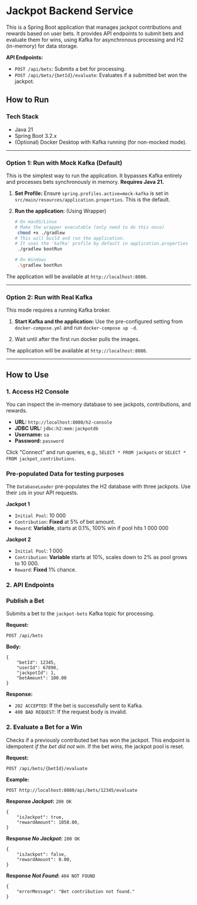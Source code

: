 # Jackpot Backend Service

This is a Spring Boot application that manages jackpot contributions and rewards based on user bets. It provides API endpoints to
submit bets and evaluate them for wins, using Kafka for asynchronous processing and H2 (in-memory) for data storage.

**API Endpoints:**

* `POST /api/bets`: Submits a bet for processing.
* `POST /api/bets/{betId}/evaluate`: Evaluates if a submitted bet won the jackpot.

## How to Run

### Tech Stack

* Java 21
* Spring Boot 3.2.x
* (Optional) Docker Desktop with Kafka running (for non-mocked mode).

---

### Option 1: Run with Mock Kafka (Default)

This is the simplest way to run the application. It bypasses Kafka entirely and processes bets synchronously in memory.
**Requires Java 21.**

1. **Set Profile:**
   Ensure `spring.profiles.active=mock-kafka` is set in `src/main/resources/application.properties`. This is the default.

2. **Run the application:**
   (Using Wrapper)
   ```bash
   # On macOS/Linux
   # Make the wrapper executable (only need to do this once)
    chmod +x ./gradlew
   # This will build and run the application.
   # It uses the 'kafka' profile by default in application.properties
    ./gradlew bootRun
   
   # On Windows
    .\gradlew bootRun
   ```

The application will be available at `http://localhost:8080`.

---

### Option 2: Run with Real Kafka

This mode requires a running Kafka broker.

1. **Start Kafka and the application:**
   Use the pre-configured setting from `docker-compose.yml` and run `docker-compose up -d`.

2. Wait until after the first run docker pulls the images.

The application will be available at `http://localhost:8080`.

---

## How to Use

### 1. Access H2 Console

You can inspect the in-memory database to see jackpots, contributions, and rewards.

* **URL:** `http://localhost:8080/h2-console`
* **JDBC URL:** `jdbc:h2:mem:jackpotdb`
* **Username:** `sa`
* **Password:** `password`

Click "Connect" and run queries, e.g., `SELECT * FROM jackpots` or `SELECT * FROM jackpot_contributions`.

### Pre-populated Data for testing purposes

The `DatabaseLoader` pre-populates the H2 database with three jackpots. Use their `id`s in your API requests.

**Jackpot 1**

* `Initial Pool`: 10 000
* `Contribution`: **Fixed** at 5% of bet amount.
* `Reward`: **Variable**, starts at 0.1%, 100% win if pool hits 1 000 000

**Jackpot 2**

* `Initial Pool`: 1 000
* `Contribution`: **Variable** starts at 10%, scales down to 2% as pool grows to 10 000.
* `Reward`: **Fixed** 1% chance.

### 2. API Endpoints

### Publish a Bet

Submits a bet to the `jackpot-bets` Kafka topic for processing.

**Request:**

```
POST /api/bets
```

**Body:**

```
{
    "betId": 12345,
    "userId": 67890,
    "jackpotId": 1,
    "betAmount": 100.00
}
```

**Response:**

* `202 ACCEPTED`: If the bet is successfully sent to Kafka.
* `400 BAD REQUEST`: If the request body is invalid.

### 2. Evaluate a Bet for a Win

Checks if a previously contributed bet has won the jackpot. This endpoint is idempotent *if the bet did not win*. If the bet
*wins*, the jackpot pool is reset.

**Request:**

```
POST /api/bets/{betId}/evaluate
```

**Example:**

```
POST http://localhost:8080/api/bets/12345/evaluate
```

**Response _Jackpot_:** `200 OK`

```
{
    "isJackpot": true,
    "rewardAmount": 1050.00,
}
```

**Response _No Jackpot_:** `200 OK`

```
{
    "isJackpot": false,
    "rewardAmount": 0.00,
}

```

**Response _Not Found_:** `404 NOT FOUND`

```
{
    "errorMessage": "Bet contribution not found."
}
```
